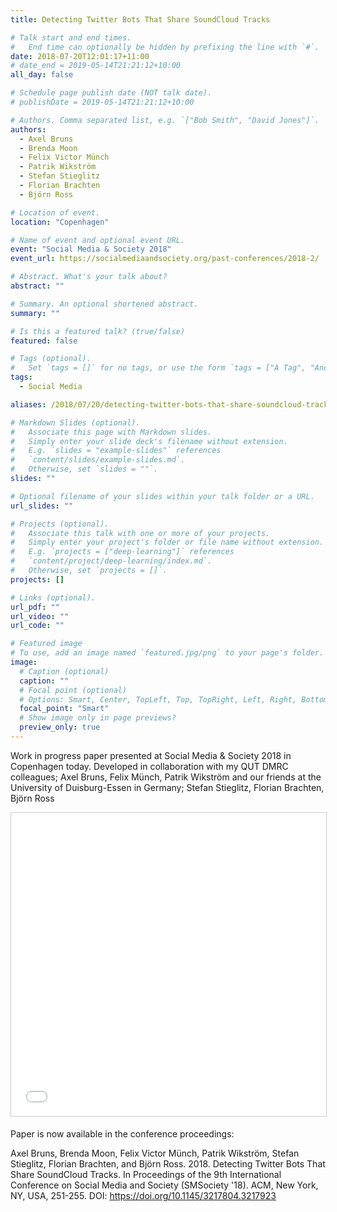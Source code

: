 ```yaml
---
title: Detecting Twitter Bots That Share SoundCloud Tracks

# Talk start and end times.
#   End time can optionally be hidden by prefixing the line with `#`.
date: 2018-07-20T12:01:17+11:00
# date_end = 2019-05-14T21:21:12+10:00
all_day: false

# Schedule page publish date (NOT talk date).
# publishDate = 2019-05-14T21:21:12+10:00

# Authors. Comma separated list, e.g. `["Bob Smith", "David Jones"]`.
authors:
  - Axel Bruns
  - Brenda Moon
  - Felix Victor Münch
  - Patrik Wikström
  - Stefan Stieglitz
  - Florian Brachten
  - Björn Ross

# Location of event.
location: "Copenhagen"

# Name of event and optional event URL.
event: "Social Media & Society 2018"
event_url: https://socialmediaandsociety.org/past-conferences/2018-2/

# Abstract. What's your talk about?
abstract: ""

# Summary. An optional shortened abstract.
summary: ""

# Is this a featured talk? (true/false)
featured: false

# Tags (optional).
#   Set `tags = []` for no tags, or use the form `tags = ["A Tag", "Another Tag"]` for one or more tags.
tags:
  - Social Media

aliases: /2018/07/20/detecting-twitter-bots-that-share-soundcloud-tracks/

# Markdown Slides (optional).
#   Associate this page with Markdown slides.
#   Simply enter your slide deck's filename without extension.
#   E.g. `slides = "example-slides"` references 
#   `content/slides/example-slides.md`.
#   Otherwise, set `slides = ""`.
slides: ""

# Optional filename of your slides within your talk folder or a URL.
url_slides: ""

# Projects (optional).
#   Associate this talk with one or more of your projects.
#   Simply enter your project's folder or file name without extension.
#   E.g. `projects = ["deep-learning"]` references 
#   `content/project/deep-learning/index.md`.
#   Otherwise, set `projects = []`.
projects: []

# Links (optional).
url_pdf: ""
url_video: ""
url_code: ""

# Featured image
# To use, add an image named `featured.jpg/png` to your page's folder. 
image:
  # Caption (optional)
  caption: ""
  # Focal point (optional)
  # Options: Smart, Center, TopLeft, Top, TopRight, Left, Right, BottomLeft, Bottom, BottomRight
  focal_point: "Smart"
  # Show image only in page previews?
  preview_only: true
---
```

Work in progress paper presented at Social Media & Society 2018 in Copenhagen today. Developed in collaboration with my QUT DMRC colleagues; Axel Bruns, Felix Münch, Patrik Wikström and our friends at the University of Duisburg-Essen in Germany; Stefan Stieglitz, Florian Brachten, Björn Ross

<iframe src="//www.slideshare.net/slideshow/embed_code/key/uThXWvwSmmELwa" width="595" height="485" frameborder="0" marginwidth="0" marginheight="0" scrolling="no" style="border:1px solid #CCC; border-width:1px; margin-bottom:5px; max-width: 100%;" allowfullscreen> </iframe>

Paper is now available in the conference proceedings:

Axel Bruns, Brenda Moon, Felix Victor Münch, Patrik Wikström, Stefan Stieglitz, Florian Brachten, and Björn Ross. 2018. Detecting Twitter Bots That Share SoundCloud Tracks. In Proceedings of the 9th International Conference on Social Media and Society (SMSociety '18). ACM, New York, NY, USA, 251-255. DOI: <a href="https://doi.org/10.1145/3217804.3217923">https://doi.org/10.1145/3217804.3217923</a>

